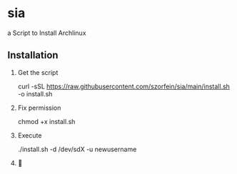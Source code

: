 # sia
a Script to Install Archlinux

## Installation
1. Get the script

    curl -sSL https://raw.githubusercontent.com/szorfein/sia/main/install.sh -o install.sh

2. Fix permission

    chmod +x install.sh

3. Execute

    ./install.sh -d /dev/sdX -u newusername

4. :popcorn:
